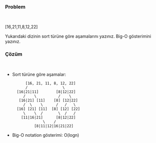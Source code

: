 ### Problem

<br>

[16,21,11,8,12,22]

Yukarıdaki dizinin sort türüne göre aşamalarını yazınız.
Big-O gösterimini yazınız.

### Çözüm

<br>

- Sort türüne göre aşamalar:

            [16, 21, 11, 8, 12, 22]
            /                \
        [16|21|11]        [8|12|22]
           /    \          /    \
         [16|21] [11]    [8] [12|22]
           /  \    \      /   /   \
        [16] [21] [11]  [8] [12] [22]
           \    \  /       \  /   /
          [11|16|21]      [8|12|22]
                    \    /
                [8|11|12|16|21|22]

- Big-O notation gösterimi: O(logn)
